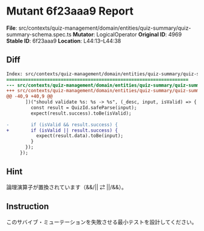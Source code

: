 # Mutant 6f23aaa9 Report

**File**: src/contexts/quiz-management/domain/entities/quiz-summary/quiz-summary-schema.spec.ts
**Mutator**: LogicalOperator
**Original ID**: 4969
**Stable ID**: 6f23aaa9
**Location**: L44:13–L44:38

## Diff

```diff
Index: src/contexts/quiz-management/domain/entities/quiz-summary/quiz-summary-schema.spec.ts
===================================================================
--- src/contexts/quiz-management/domain/entities/quiz-summary/quiz-summary-schema.spec.ts	original
+++ src/contexts/quiz-management/domain/entities/quiz-summary/quiz-summary-schema.spec.ts	mutated #4969
@@ -40,9 +40,9 @@
       ])("should validate %s: %s -> %s", (_desc, input, isValid) => {
         const result = QuizId.safeParse(input);
         expect(result.success).toBe(isValid);
 
-        if (isValid && result.success) {
+        if (isValid || result.success) {
           expect(result.data).toBe(input);
         }
       });
     });
```

## Hint

論理演算子が置換されています（&&/|| ⇄ ||/&&）。

## Instruction

このサバイブ・ミューテーションを失敗させる最小テストを設計してください。
